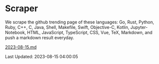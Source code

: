 # Scraper

We scrape the github trending page of these languages: Go, Rust, Python, Ruby, C++, C, Java, Shell, Makefile, Swift, Objective-C, Kotlin, Jupyter-Notebook, HTML, JavaScript, TypeScript, CSS, Vue, TeX, Markdown, and push a markdown result everyday.

[2023-08-15.md](https://github.com/yangwenmai/github-trending-backup/blob/master/2023-08-15.md)

Last Updated: 2023-08-15 04:00:05